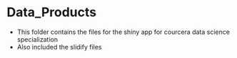 Data_Products
=============
* This folder contains the files for the shiny app for courcera data science specialization
* Also included the slidify files